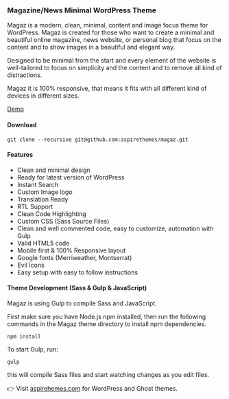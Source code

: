 ### Magazine/News Minimal WordPress Theme

Magaz is a modern, clean, minimal, content and image focus theme for WordPress. Magaz is created for those who want to create a minimal and beautiful online magazine, news website, or personal blog that focus on the content and to show images in a beautiful and elegant way.

Designed to be minimal from the start and every element of the website is well-tailored to focus on simplicity and the content and to remove all kind of distractions.

Magaz it is 100% responsive, that means it fits with all different kind of devices in different sizes.

[Demo](http://magaz-wordpress.aspirethemes.com/)

#### Download

```
git clone --recursive git@github.com:aspirethemes/magaz.git
```

#### Features

- Clean and minimal design
- Ready for latest version of WordPress
- Instant Search
- Custom Image logo
- Translation Ready
- RTL Support
- Clean Code Highlighting
- Custom CSS (Sass Source Files)
- Clean and well commented code, easy to customize, automation with Gulp
- Valid HTML5 code
- Mobile first &amp; 100% Responsive layout
- Google fonts (Merriweather, Montserrat)
- Evil Icons
- Easy setup with easy to follow instructions

#### Theme Development (Sass & Gulp & JavaScript)

Magaz is using Gulp to compile Sass and JavaScript.

First make sure you have Node.js npm installed, then run the following commands in the Magaz theme directory to install npm dependencies.

```
npm install
```

To start Gulp, run:

```
gulp
```

this will compile Sass files and start watching changes as you edit files.

👉 Visit [aspirehemes.com](http://aspirethemes.com) for WordPress and Ghost themes.
